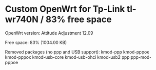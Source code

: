 # Custom OpenWrt for Tp-Link tl-wr740N / 83% free space

OpenWrt version: Attitude Adjustment 12.09

Free space: 83% (1004.00 KB)

Removed packages (no ppp and USB support): kmod-ppp kmod-pppoe kmod-pppox kmod-usb-core kmod-usb-ohci kmod-usb2
ppp ppp-mod-pppoe

